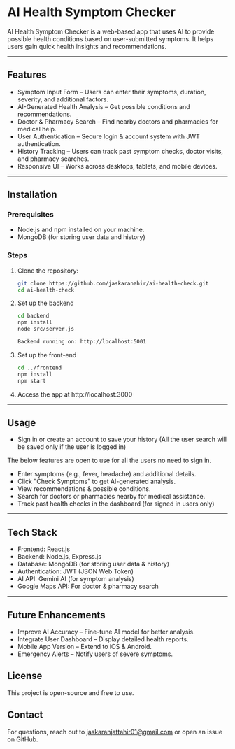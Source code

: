 # AI Health Symptom Checker

AI Health Symptom Checker is a web-based app that uses AI to provide possible health conditions based on user-submitted symptoms. It helps users gain quick health insights and recommendations.

---

## Features
- Symptom Input Form – Users can enter their symptoms, duration, severity, and additional factors.
- AI-Generated Health Analysis – Get possible conditions and recommendations.
- Doctor & Pharmacy Search – Find nearby doctors and pharmacies for medical help.
- User Authentication – Secure login & account system with JWT authentication.
- History Tracking – Users can track past symptom checks, doctor visits, and pharmacy searches.
- Responsive UI – Works across desktops, tablets, and mobile devices.

---

## Installation

### Prerequisites
- Node.js and npm installed on your machine.
- MongoDB (for storing user data and history) 

### Steps
1. Clone the repository:
   ```bash
   git clone https://github.com/jaskaranahir/ai-health-check.git
   cd ai-health-check

2. Set up the backend
   ```bash
   cd backend
   npm install
   node src/server.js

   Backend running on: http://localhost:5001

3. Set up the front-end
   ```bash
   cd ../frontend
   npm install
   npm start
4. Access the app at http://localhost:3000


---

## Usage
- Sign in or create an account to save your history (All the user search will be saved only if the user is logged in)
  
The below features are open to use for all the users no need to sign in.
- Enter symptoms (e.g., fever, headache) and additional details.
- Click "Check Symptoms" to get AI-generated analysis.
- View recommendations & possible conditions.
- Search for doctors or pharmacies nearby for medical assistance.
- Track past health checks in the dashboard (for signed in users only)


---

## Tech Stack
- Frontend: React.js
- Backend: Node.js, Express.js
- Database: MongoDB (for storing user data & history)
- Authentication: JWT (JSON Web Token)
- AI API: Gemini AI (for symptom analysis)
- Google Maps API: For doctor & pharmacy search


---


## Future Enhancements
- Improve AI Accuracy – Fine-tune AI model for better analysis.
- Integrate User Dashboard – Display detailed health reports.
- Mobile App Version – Extend to iOS & Android.
- Emergency Alerts – Notify users of severe symptoms.

## License
This project is open-source and free to use.

## Contact
For questions, reach out to jaskaranjattahir01@gmail.com or open an issue on GitHub.


   
